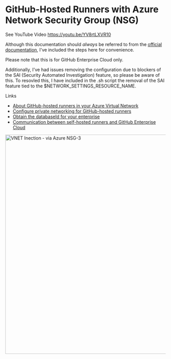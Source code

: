 # GitHub-Hosted Runners with Azure Network Security Group (NSG)
See YouTube Video https://youtu.be/YV8rtLXVR10


Although this documentation should _always_ be referred to from the [official documentation](https://docs.github.com/en/enterprise-cloud@latest/admin/configuration/configuring-private-networking-for-hosted-compute-products/configuring-private-networking-for-github-hosted-runners), I've included the steps here for convenience.

Please note that this is for GitHub Enterprise Cloud only.

Additionally, I've had issues removing the configuration due to blockers of the SAI (Security Automated Investigation) feature, so please be aware of this. To resovled this, I have included in the .sh script the removal of the SAI feature tied to the $NETWORK_SETTINGS_RESOURCE_NAME.

Links
- [About GitHub-hosted runners in your Azure Virtual Network](https://docs.github.com/en/enterprise-cloud@latest/admin/configuration/configuring-private-networking-for-hosted-compute-products/about-using-github-hosted-runners-in-your-azure-virtual-network) 
- [Configure private networking for GitHub-hosted runners](https://docs.github.com/en/enterprise-cloud@latest/admin/configuration/configuring-private-networking-for-hosted-compute-products/configuring-private-networking-for-github-hosted-runners) 
- [Obtain the databaseId for your enterprise](https://docs.github.com/en/enterprise-cloud@latest/admin/configuration/configuring-private-networking-for-hosted-compute-products/configuring-private-networking-for-github-hosted-runners#1-obtain-the-databaseid-for-your-enterprise) 
- [Communication between self-hosted runners and GitHub Enterprise Cloud](https://docs.github.com/en/enterprise-cloud@latest/actions/hosting-your-own-runners/managing-self-hosted-runners/about-self-hosted-runners#communication-between-self-hosted-runners-and-github-enterprise-cloud)
<img width="686" alt="VNET Inection - via Azure NSG-3" src="https://github.com/ocpdude/gh-hosted-runners/assets/73440142/d10507d2-1594-41ab-b724-e5da9957e587">


